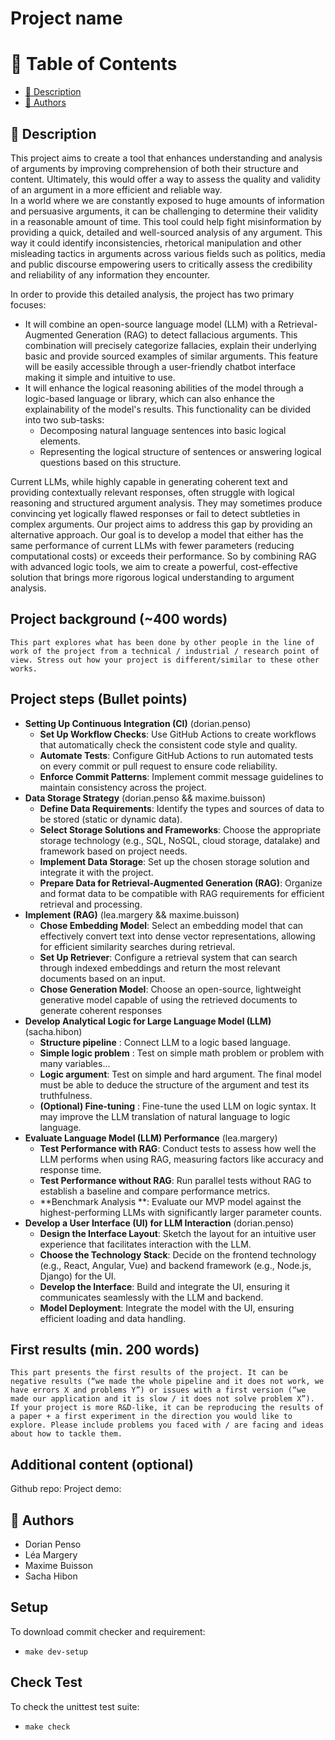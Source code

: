 # Project name

<!-- TABLE OF CONTENTS -->

# 📗 Table of Contents
- [🚀 Description](#description)
- [👥 Authors](#authors)

## 🚀 Description <a name="description"></a>

This project aims to create a tool that enhances understanding and analysis of arguments by improving comprehension of both their structure and content. Ultimately, this would
offer a way to assess the quality and validity of an argument in a more efficient and reliable way. \
In a world where we are constantly exposed to huge amounts of information and persuasive arguments, it can be challenging to determine their validity in a reasonable amount of time.
This tool could help fight misinformation by providing a quick, detailed and well-sourced analysis of any argument. This way it could identify inconsistencies, rhetorical manipulation
and other misleading tactics in arguments across various fields such as politics, media and public discourse empowering users to critically assess the credibility and reliability of any
information they encounter.

In order to provide this detailed analysis, the project has two primary focuses:

- It will combine an open-source language model (LLM) with a Retrieval-Augmented Generation (RAG) to detect fallacious arguments. This combination will precisely categorize fallacies, explain
their underlying basic and provide sourced examples of similar arguments. This feature will be easily accessible through a user-friendly chatbot interface making it simple and intuitive to use.
- It will enhance the logical reasoning abilities of the model through a logic-based language or library, which can also enhance the explainability of the model's results.
This functionality can be divided into two sub-tasks:
	- Decomposing natural language sentences into basic logical elements.
	- Representing the logical structure of sentences or answering logical questions based on this structure.

Current LLMs, while highly capable in generating coherent text and providing contextually relevant responses, often struggle with logical reasoning and structured argument analysis. They may
sometimes produce convincing yet logically flawed responses or fail to detect subtleties in complex arguments. Our project aims to address this gap by providing an alternative approach.
Our goal is to develop a model that either has the same performance of current LLMs with fewer parameters (reducing computational costs) or exceeds their performance. So by combining RAG
with advanced logic tools, we aim to create a powerful, cost-effective solution that brings more rigorous logical understanding to argument analysis.

## Project background (~400 words)
	This part explores what has been done by other people in the line of work of the project from a technical / industrial / research point of view. Stress out how your project is different/similar to these other works.

## Project steps (Bullet points)
- **Setting Up Continuous Integration (CI)** (dorian.penso)
	- **Set Up Workflow Checks**: Use GitHub Actions to create workflows that automatically check the consistent code style and quality.
	- **Automate Tests**: Configure GitHub Actions to run automated tests on every commit or pull request to ensure code reliability.
	- **Enforce Commit Patterns**: Implement commit message guidelines to maintain consistency across the project.
- **Data Storage Strategy** (dorian.penso && maxime.buisson)
	- **Define Data Requirements**: Identify the types and sources of data to be stored (static or dynamic data).
	- **Select Storage Solutions and Frameworks**: Choose the appropriate storage technology (e.g., SQL, NoSQL, cloud storage, datalake) and framework based on project needs.
	- **Implement Data Storage**: Set up the chosen storage solution and integrate it with the project.
	- **Prepare Data for Retrieval-Augmented Generation (RAG)**: Organize and format data to be compatible with RAG requirements for efficient retrieval and processing.
- **Implement (RAG)** (lea.margery && maxime.buisson)
	- **Chose Embedding Model**: Select an embedding model that can effectively convert text into dense vector representations, allowing for efficient similarity searches during retrieval.
	- **Set Up Retriever**: Configure a retrieval system that can search through indexed embeddings and return the most relevant documents based on an input.
	- **Chose Generation Model**: Choose an open-source, lightweight generative model capable of using the retrieved documents to generate coherent responses 
- **Develop Analytical Logic for Large Language Model (LLM)** (sacha.hibon)
	- **Structure pipeline** : Connect LLM to a logic based language.
	- **Simple logic problem** : Test on simple math problem or problem with many variables...
	- **Logic argument**: Test on simple and hard argument. The final model must be able to deduce the structure of the argument and test its truthfulness.
	- **(Optional) Fine-tuning** : Fine-tune the used LLM on logic syntax. It may improve the LLM translation of natural language to logic language.
- **Evaluate Language Model (LLM) Performance** (lea.margery)
	- **Test Performance with RAG**: Conduct tests to assess how well the LLM performs when using RAG, measuring factors like accuracy and response time.
	- **Test Performance without RAG**: Run parallel tests without RAG to establish a baseline and compare performance metrics.
	- **Benchmark Analysis **: Evaluate our MVP model against the highest-performing LLMs with significantly larger parameter counts.
- **Develop a User Interface (UI) for LLM Interaction** (dorian.penso)
	- **Design the Interface Layout**: Sketch the layout for an intuitive user experience that facilitates interaction with the LLM.
	- **Choose the Technology Stack**: Decide on the frontend technology (e.g., React, Angular, Vue) and backend framework (e.g., Node.js, Django) for the UI.
	- **Develop the Interface**: Build and integrate the UI, ensuring it communicates seamlessly with the LLM and backend.
	- **Model Deployment**: Integrate the model with the UI, ensuring efficient loading and data handling.

## First results (min. 200 words)
	This part presents the first results of the project. It can be negative results (“we made the whole pipeline and it does not work, we have errors X and problems Y”) or issues with a first version (“we made our application and it is slow / it does not solve problem X”). If your project is more R&D-like, it can be reproducing the results of a paper + a first experiment in the direction you would like to explore. Please include problems you faced with / are facing and ideas about how to tackle them.


## Additional content (optional)
Github repo:
Project demo:

## 👥 Authors <a name="authors"></a>
- Dorian Penso
- Léa Margery
- Maxime Buisson
- Sacha Hibon

## Setup

To download commit checker and requirement:
- `make dev-setup`

## Check Test

To check the unittest test suite:
- `make check`
